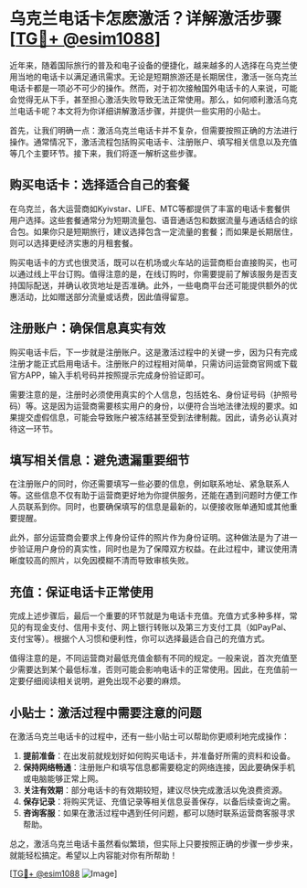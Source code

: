 # 乌克兰电话卡怎麽激活？详解激活步骤[[TG💪+ @esim1088](https://t.me/s/esim1088)]

近年来，随着国际旅行的普及和电子设备的便捷化，越来越多的人选择在乌克兰使用当地的电话卡以满足通讯需求。无论是短期旅游还是长期居住，激活一张乌克兰电话卡都是一项必不可少的操作。然而，对于初次接触国外电话卡的人来说，可能会觉得无从下手，甚至担心激活失败导致无法正常使用。那么，如何顺利激活乌克兰电话卡呢？本文将为你详细讲解激活步骤，并提供一些实用的小贴士。

首先，让我们明确一点：激活乌克兰电话卡并不复杂，但需要按照正确的方法进行操作。通常情况下，激活流程包括购买电话卡、注册账户、填写相关信息以及充值等几个主要环节。接下来，我们将逐一解析这些步骤。

## 购买电话卡：选择适合自己的套餐

在乌克兰，各大运营商如Kyivstar、LIFE、MTC等都提供了丰富的电话卡套餐供用户选择。这些套餐通常分为短期流量包、语音通话包和数据流量与通话结合的综合包。如果你只是短期旅行，建议选择包含一定流量的套餐；而如果是长期居住，则可以选择更经济实惠的月租套餐。

购买电话卡的方式也很灵活，既可以在机场或火车站的运营商柜台直接购买，也可以通过线上平台订购。值得注意的是，在线订购时，你需要提前了解该服务是否支持国际配送，并确认收货地址是否准确。此外，一些电商平台还可能提供额外的优惠活动，比如赠送部分流量或话费，因此值得留意。

## 注册账户：确保信息真实有效

购买电话卡后，下一步就是注册账户。这是激活过程中的关键一步，因为只有完成注册才能正式启用电话卡。注册账户的过程相对简单，只需访问运营商官网或下载官方APP，输入手机号码并按照提示完成身份验证即可。

需要注意的是，注册时必须使用真实的个人信息，包括姓名、身份证号码（护照号码）等。这是因为运营商需要核实用户的身份，以便符合当地法律法规的要求。如果提交虚假信息，可能会导致账户被冻结甚至受到法律制裁。因此，请务必认真对待这一环节。

## 填写相关信息：避免遗漏重要细节

在注册账户的同时，你还需要填写一些必要的信息，例如联系地址、紧急联系人等。这些信息不仅有助于运营商更好地为你提供服务，还能在遇到问题时方便工作人员联系到你。同时，也要确保填写的信息是最新的，以便接收账单通知或其他重要提醒。

此外，部分运营商会要求上传身份证件的照片作为身份证明。这种做法是为了进一步验证用户身份的真实性，同时也是为了保障双方权益。在此过程中，建议使用清晰度较高的照片，以免因模糊不清而导致审核失败。

## 充值：保证电话卡正常使用

完成上述步骤后，最后一个重要的环节就是为电话卡充值。充值方式多种多样，常见的有现金支付、信用卡支付、网上银行转账以及第三方支付工具（如PayPal、支付宝等）。根据个人习惯和便利性，你可以选择最适合自己的充值方式。

值得注意的是，不同运营商对最低充值金额有不同的规定。一般来说，首次充值至少需要达到某个最低标准，否则可能会影响电话卡的正常使用。因此，在充值前一定要仔细阅读相关说明，避免出现不必要的麻烦。

## 小贴士：激活过程中需要注意的问题

在激活乌克兰电话卡的过程中，还有一些小贴士可以帮助你更顺利地完成操作：

1. **提前准备**：在出发前就规划好如何购买电话卡，并准备好所需的资料和设备。
2. **保持网络畅通**：注册账户和填写信息都需要稳定的网络连接，因此要确保手机或电脑能够正常上网。
3. **关注有效期**：部分电话卡的有效期较短，建议尽快完成激活以免浪费资源。
4. **保存记录**：将购买凭证、充值记录等相关信息妥善保存，以备后续查询之需。
5. **咨询客服**：如果在激活过程中遇到任何问题，都可以随时联系运营商客服寻求帮助。

总之，激活乌克兰电话卡虽然看似繁琐，但实际上只要按照正确的步骤一步步来，就能轻松搞定。希望以上内容能对你有所帮助！

[[TG💪+ @esim1088](https://t.me/s/esim1088) ![Image](https://i.postimg.cc/4NQfJmqS/Snipaste-2025-05-13-00-14-12.png)]